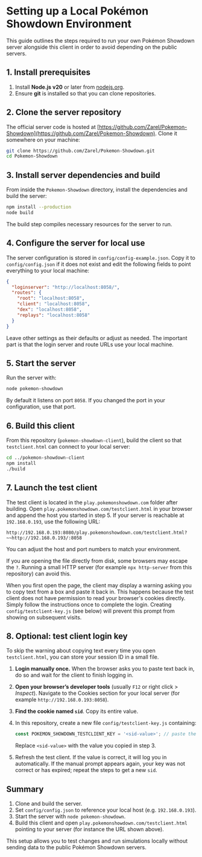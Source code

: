 # Setting up a Local Pokémon Showdown Environment

This guide outlines the steps required to run your own Pokémon Showdown server alongside this client in order to avoid depending on the public servers.

## 1. Install prerequisites

1. Install **Node.js v20** or later from [nodejs.org](https://nodejs.org/).
2. Ensure **git** is installed so that you can clone repositories.

## 2. Clone the server repository

The official server code is hosted at [https://github.com/Zarel/Pokemon-Showdown](https://github.com/Zarel/Pokemon-Showdown). Clone it somewhere on your machine:

```bash
git clone https://github.com/Zarel/Pokemon-Showdown.git
cd Pokemon-Showdown
```

## 3. Install server dependencies and build

From inside the `Pokemon-Showdown` directory, install the dependencies and build the server:

```bash
npm install --production
node build
```

The build step compiles necessary resources for the server to run.

## 4. Configure the server for local use

The server configuration is stored in `config/config-example.json`. Copy it to `config/config.json` if it does not exist and edit the following fields to point everything to your local machine:

```json
{
  "loginserver": "http://localhost:8058/",
  "routes": {
    "root": "localhost:8058",
    "client": "localhost:8058",
    "dex": "localhost:8058",
    "replays": "localhost:8058"
  }
}
```

Leave other settings as their defaults or adjust as needed. The important part is that the login server and route URLs use your local machine.

## 5. Start the server

Run the server with:

```bash
node pokemon-showdown
```

By default it listens on port `8058`. If you changed the port in your configuration, use that port.

## 6. Build this client

From this repository (`pokemon-showdown-client`), build the client so that `testclient.html` can connect to your local server:

```bash
cd ../pokemon-showdown-client
npm install
./build
```

## 7. Launch the test client

The test client is located in the `play.pokemonshowdown.com` folder after building.
Open `play.pokemonshowdown.com/testclient.html` in your browser and append the host you started in step 5. If your server is reachable at `192.168.0.193`, use the following URL:

```
http://192.168.0.193:8080/play.pokemonshowdown.com/testclient.html?~~http://192.168.0.193/:8058
```

You can adjust the host and port numbers to match your environment.

If you are opening the file directly from disk, some browsers may escape the `?`. Running a small HTTP server (for example `npx http-server` from this repository) can avoid this.

When you first open the page, the client may display a warning asking you to copy text from a box and paste it back in. This happens because the test client does not have permission to read your browser's cookies directly. Simply follow the instructions once to complete the login. Creating `config/testclient-key.js` (see below) will prevent this prompt from showing on subsequent visits.

## 8. Optional: test client login key

To skip the warning about copying text every time you open `testclient.html`, you can store your session ID in a small file.

1. **Login manually once.** When the browser asks you to paste text back in, do so and wait for the client to finish logging in.
2. **Open your browser’s developer tools** (usually `F12` or right click > *Inspect*). Navigate to the Cookies section for your local server (for example `http://192.168.0.193:8058`).
3. **Find the cookie named `sid`**. Copy its entire value.
4. In this repository, create a new file `config/testclient-key.js` containing:

   ```javascript
   const POKEMON_SHOWDOWN_TESTCLIENT_KEY = '<sid-value>'; // paste the sid value here
   ```

   Replace `<sid-value>` with the value you copied in step 3.
5. Refresh the test client. If the value is correct, it will log you in automatically. If the manual prompt appears again, your key was not correct or has expired; repeat the steps to get a new `sid`.

## Summary

1. Clone and build the server.
2. Set `config/config.json` to reference your local host (e.g. `192.168.0.193`).
3. Start the server with `node pokemon-showdown`.
4. Build this client and open `play.pokemonshowdown.com/testclient.html` pointing to your server (for instance the URL shown above).

This setup allows you to test changes and run simulations locally without sending data to the public Pokémon Showdown servers.

